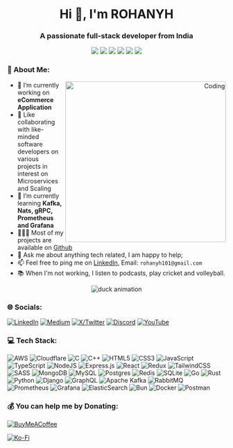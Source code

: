 
<h1 align="center">Hi 👋, I'm ROHANYH</h1>
<h3 align="center">A passionate full-stack developer from India</h3>


<p align="center">
    <a href="https://github.com/rohanyh101/rohanyh101"><img src="https://komarev.com/ghpvc/?username=rohanyh101&abbreviated=true&label=Profile%20views&color=0e75b6&style=flat"></a>
    <a href="https://github.com/rohanyh101/rohanyh101"><img src="https://img.shields.io/badge/status-updating-brightgreen.svg"></a>
    <a href="https://github.com/rohanyh101/rohanyh101/"><img src="https://img.shields.io/github/contributors/rohanyh101/rohanyh101?color=blue"></a>
    <a href="https://github.com/rohanyh101/rohanyh101/"><img src="https://img.shields.io/github/stars/rohanyh101/rohanyh101.svg?logo=github"></a>
    <a href="https://github.com/rohanyh101/rohanyh101/network/members"><img src="https://img.shields.io/github/forks/rohanyh101/rohanyh101.svg?color=blue&logo=github"></a>
    <a href="https://github.com/rohanyh101/rohanyh101"><img src="https://visitor-badge.lithub.cc/badge?page_id=rohanyh101.MyREADME.MD"></a>
</p>



### **💫 About Me:**

<div align="right" margin-top="100px">
    <img align="right" alt="Coding" width="370" src="https://giffiles.alphacoders.com/296/2968.gif"/>
</div>

- 🔭 I’m currently working on **eCommerce Application**
- 🤝 Like collaborating with like-minded software developers on various
      </br> projects in interest on Microservices and Scaling
- 🌱 I’m currently learning **Kafka, Nats, gRPC, Prometheus and Grafana**
- 👨🏻‍💻 Most of my projects are available on [Github](https://github.com/rohanyh101)
- 💬 Ask me about anything tech related, I am happy to help;
- 📫 Feel free to ping me on [LinkedIn](https://www.linkedin.com/in/rohanyh/), Email: ```rohanyh101@gmail.com```
- 📚 When I'm not working, I listen to podcasts, play cricket and volleyball.

<p align="center">
    <img align="center" src="https://i.pinimg.com/originals/57/61/5b/57615b8c0092a66c1d4058b1692955cc.gif" alt="duck animation" />
</p>


### **🌐 Socials:**
[![LinkedIn](https://img.shields.io/badge/LinkedIn-%230077B5.svg?logo=linkedin&logoColor=white)](https://linkedin.com/in/rohanyh101) 
[![Medium](https://img.shields.io/badge/Medium-12100E?logo=medium&logoColor=white)](https://medium.com/@rohanyh101) 
[![X/Twitter](https://img.shields.io/badge/X-black.svg?logo=X&logoColor=white)](https://x.com/rohanyh101) 
[![Discord](https://img.shields.io/badge/Discord-%237289DA.svg?logo=discord&logoColor=white)](https://discord.gg/rohanyh101) 
[![YouTube](https://img.shields.io/badge/YouTube-%23FF0000.svg?logo=YouTube&logoColor=white)](https://youtube.com/@rohanyh101)
<!--
[![Facebook](https://img.shields.io/badge/Facebook-%231877F2.svg?logo=Facebook&logoColor=white)](https://facebook.com/rohanyh101)
-->


### **💻 Tech Stack:**
    
![AWS](https://img.shields.io/badge/AWS-%23FF9900.svg?style=flat&logo=amazon-aws&logoColor=white) 
![Cloudflare](https://img.shields.io/badge/Cloudflare-F38020?style=flat&logo=Cloudflare&logoColor=white) 
![C](https://img.shields.io/badge/c-%2300599C.svg?style=flat&logo=c&logoColor=white) 
![C++](https://img.shields.io/badge/c++-%2300599C.svg?style=flat&logo=c%2B%2B&logoColor=white) 
![HTML5](https://img.shields.io/badge/html5-%23E34F26.svg?style=flat&logo=html5&logoColor=white) 
![CSS3](https://img.shields.io/badge/css3-%231572B6.svg?style=flat&logo=css3&logoColor=white) 
![JavaScript](https://img.shields.io/badge/javascript-%23323330.svg?style=flat&logo=javascript&logoColor=%23F7DF1E) 
![TypeScript](https://img.shields.io/badge/typescript-%23007ACC.svg?style=flat&logo=typescript&logoColor=white) 
![NodeJS](https://img.shields.io/badge/node.js-6DA55F?style=flat&logo=node.js&logoColor=white) 
![Express.js](https://img.shields.io/badge/express.js-%23404d59.svg?style=flat&logo=express&logoColor=%2361DAFB) 
![React](https://img.shields.io/badge/react-%2320232a.svg?style=flat&logo=react&logoColor=%2361DAFB) 
![Redux](https://img.shields.io/badge/redux-%23593d88.svg?style=flat&logo=redux&logoColor=white) 
![TailwindCSS](https://img.shields.io/badge/tailwindcss-%2338B2AC.svg?style=flat&logo=tailwind-css&logoColor=white) 
![SASS](https://img.shields.io/badge/SASS-hotpink.svg?style=flat&logo=SASS&logoColor=white) 
![MongoDB](https://img.shields.io/badge/MongoDB-%234ea94b.svg?style=flat&logo=mongodb&logoColor=white) 
![MySQL](https://img.shields.io/badge/mysql-4479A1.svg?style=flat&logo=mysql&logoColor=white) 
![Postgres](https://img.shields.io/badge/postgres-%23316192.svg?style=flat&logo=postgresql&logoColor=white) 
![Redis](https://img.shields.io/badge/redis-%23DD0031.svg?style=flat&logo=redis&logoColor=white) 
![SQLite](https://img.shields.io/badge/sqlite-%2307405e.svg?style=flat&logo=sqlite&logoColor=white) 
![Go](https://img.shields.io/badge/go-%2300ADD8.svg?style=flat&logo=go&logoColor=white)
![Rust](https://img.shields.io/badge/rust-%23000000.svg?style=flat&logo=rust&logoColor=white) 
![Python](https://img.shields.io/badge/python-3670A0?style=flat&logo=python&logoColor=ffdd54) 
![Django](https://img.shields.io/badge/django-%23092E20.svg?style=flat&logo=django&logoColor=white) 
![GraphQL](https://img.shields.io/badge/-GraphQL-E10098?style=flat&logo=graphql&logoColor=white) 
![Apache Kafka](https://img.shields.io/badge/Apache%20Kafka-000?style=flat&logo=apachekafka) 
![RabbitMQ](https://img.shields.io/badge/rabbitmq-FF6600?style=flat&logo=rabbitmq&logoColor=white) 
![Prometheus](https://img.shields.io/badge/Prometheus-E6522C?style=flat&logo=Prometheus&logoColor=white) 
![Grafana](https://img.shields.io/badge/grafana-%23F46800.svg?style=flat&logo=grafana&logoColor=white) 
![ElasticSearch](https://img.shields.io/badge/-ElasticSearch-005571?style=flat&logo=elasticsearch) 
![Bun](https://img.shields.io/badge/Bun-%23000000.svg?style=flat&logo=bun&logoColor=white)
![Docker](https://img.shields.io/badge/docker-%230db7ed.svg?style=flat&logo=docker&logoColor=white) 
![Postman](https://img.shields.io/badge/Postman-FF6C37?style=flat&logo=postman&logoColor=white) 

<!-- 
![Kubernetes](https://img.shields.io/badge/kubernetes-%23326ce5.svg?style=flat&logo=kubernetes&logoColor=white) 
![Terraform](https://img.shields.io/badge/terraform-%235835CC.svg?style=flat&logo=terraform&logoColor=white)
![Electron.js](https://img.shields.io/badge/Electron-191970?style=flat&logo=Electron&logoColor=white) 
![AmazonDynamoDB](https://img.shields.io/badge/Amazon%20DynamoDB-4053D6?style=flat&logo=Amazon%20DynamoDB&logoColor=white) 
![ApacheCassandra](https://img.shields.io/badge/cassandra-%231287B1.svg?style=flat&logo=apache-cassandra&logoColor=white) 
![Apache](https://img.shields.io/badge/apache-%23D42029.svg?style=flat&logo=apache&logoColor=white) 
![Arduino](https://img.shields.io/badge/-Arduino-00979D?style=flat&logo=Arduino&logoColor=white) 
![Notion](https://img.shields.io/badge/Notion-%23000000.svg?style=flat&logo=notion&logoColor=white) 
![Raspberry Pi](https://img.shields.io/badge/-RaspberryPi-C51A4A?style=flat&logo=Raspberry-Pi) 
-->

### **💰 You can help me by Donating:**
  [![BuyMeACoffee](https://img.shields.io/badge/Buy%20Me%20a%20Coffee-ffdd00?style=for-the-badge&logo=buy-me-a-coffee&logoColor=black)](https://buymeacoffee.com/rohanyh101) 
  <!--[![PayPal](https://img.shields.io/badge/PayPal-00457C?style=for-the-badge&logo=paypal&logoColor=white)](https://paypal.me/rohanyh101) 
  [![Patreon](https://img.shields.io/badge/Patreon-F96854?style=for-the-badge&logo=patreon&logoColor=white)](https://patreon.com/rohanyh101) 
  -->
  [![Ko-Fi](https://img.shields.io/badge/Ko--fi-F16061?style=for-the-badge&logo=ko-fi&logoColor=white)](https://ko-fi.com/rohanyh101) 
          

